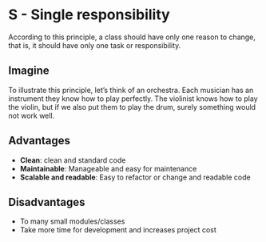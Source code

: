 # S - Single responsibility

According to this principle, a class should have only one reason to change, that is, it should have only one task or responsibility.

## Imagine

To illustrate this principle, let’s think of an orchestra.
Each musician has an instrument they know how to play perfectly.
The violinist knows how to play the violin, but if we also put them to play the drum, surely something would not work well.

## Advantages

- **Clean**: clean and standard code
- **Maintainable**: Manageable and easy for maintenance
- **Scalable and readable**: Easy to refactor or change and readable code

## Disadvantages

- To many small modules/classes
- Take more time for development and increases project cost
